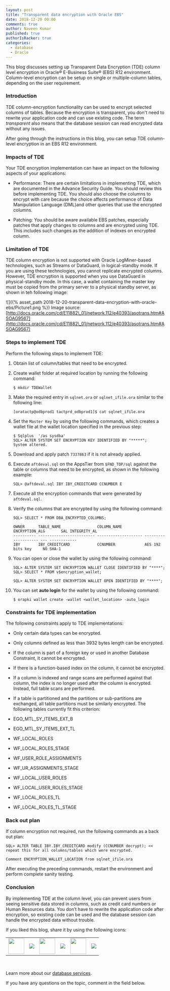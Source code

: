 ```yaml
---
layout: post
title: "Transparent data encryption with Oracle EBS"
date: 2018-12-20 00:00
comments: true
author: Naveen Kumar
published: true
authorIsRacker: true
categories:
  - database
  - Oracle
---
```


This blog discusses setting up Transparent Data Encryption (TDE) column level
encryption in Oracle&reg; E-Business Suite&reg; (EBS) R12 environment. Column-level
encryption can be setup on single or multiple-column tables, depending on the
user requirement.

<!-- more -->

### Introduction

TDE column-encryption functionality can be used to encrypt selected columns of
tables. Because the encryption is transparent, you don't need to rewrite your
application code and can use existing code. The term *transparent* also means
that the database session can read encrypted data without any issues.

After going through the instructions in this blog, you can setup TDE column-level
encryption in an EBS R12 environment.

### Impacts of TDE

Your TDE encryption implementation can have an impact on the following aspects
of your applications:

-	Performance: There are certain limitations in implementing TDE, which are
documented in the Advance Security Guide. You should review this before
implementing TDE.  You should also choose the columns to encrypt with care
because the choice affects performance of Data Manipulation Language (DML)and
other queries that use the encrypted columns.

-	Patching: You should be aware available EBS patches, especially patches that
apply changes to columns and are encrypted using TDE. This includes such changes
as the addition of indexes on encrypted column.

### Limitation of TDE

TDE column encryption is not supported with Oracle LogMiner-based technologies,
such as Streams or DataGuard, in logical-standby mode. If you are using these
technologies, you cannot replicate encrypted columns. However, TDE encryption
is supported when you use DataGuard in physical-standby mode. In this case, a
wallet containing the master key must be copied from the primary server to a
physical standby server, as shown in teh following image:

![]({% asset_path 2018-12-20-transparent-data-encryption-with-oracle-ebs/Picture1.png %})
Image source: [http://docs.oracle.com/cd/E11882\_01/network.112/e40393/asotrans.htm#ASOAG9567](http://docs.oracle.com/cd/E11882\_01/network.112/e40393/asotrans.htm#ASOAG9567)


### Steps to implement TDE

Perform the following steps to implement TDE:

1.	Obtain list of column/tables that need to be encrypted.

2.	Create wallet folder at required location by running the following command:

        $ mkdir TDEWallet

3.	Make the required entry in `sqlnet.ora` or `sqlnet_ifile.ora` similar to the
   following line:

        [oratactp@odbprod1 tactprd_odbprod1]$ cat sqlnet_ifile.ora

4.	Set the `Master Key` by using the following commands, which creates a wallet
   file at the wallet location specified in the previous step:

        $ Sqlplus  '/as sysdba'
        SQL> ALTER SYSTEM SET ENCRYPTION KEY IDENTIFIED BY "*****";
        System altered.

5.	Download and apply patch `7337863` if it is not already applied.

6.	Execute `aftdeval.sql` on the AppsTier from `$FND_TOP/sql` against the table
   or columns that need to be encrypted, as shown in the following example:

        SQL> @aftdeval.sql IBY IBY_CREDITCARD CCNUMBER E

7.	Execute all the encryption commands that were generated by `aftdeval.sql`.

8.	Verify the columns that are encrypted by using the following command:

        SQL> SELECT * FROM DBA_ENCRYPTED_COLUMNS;

        OWNER      TABLE_NAME                COLUMN_NAME          ENCRYPTION_ALG       SAL INTEGRITY_AL
        ---------- ------------------------- -------------------- -------------------- --- ------------
        IBY        IBY_CREDITCARD            CCNUMBER             AES 192 bits key     NO SHA-1

9.	You can open or close the wallet by using the following command:

        SQL> ALTER SYSTEM SET ENCRYPTION WALLET CLOSE IDENTIFIED BY "****";
        SQL> SELECT * FROM v$encryption_wallet;

        SQL> ALTER SYSTEM SET ENCRYPTION WALLET OPEN IDENTIFIED BY "****";

10.	You can set **auto login** for the  wallet by using the following command:

        $ orapki wallet create -wallet <wallet_location> -auto_login

### Constraints for TDE implementation

The following constraints apply to TDE implementations:

-	Only certain data types can be encrypted.

-	Only columns defined as less than 3932 bytes length can be encrypted.

-	If the column is part of a foreign key or used in another Database Constraint,
   it cannot be encrypted.

-	If there is a function-based index on the column, it cannot be encrypted.

-	If a column is indexed and range scans are performed against that column,
   the index is no longer used after the column is encrypted. Instead, full table
   scans are performed.

-	If a table is partitioned and the partitions or sub-partitions are exchanged,
   all table partitions must be similarly encrypted. The following tables
   currently fit this criterion:
   -	EGO_MTL_SY_ITEMS_EXT_B
   -	EGO_MTL_SY_ITEMS_EXT_TL
   -	WF_LOCAL_ROLES
   -	WF_LOCAL_ROLES_STAGE
   -	WF_USER_ROLE_ASSIGNMENTS
   -	WF_UR_ASSIGNMENTS_STAGE
   -	WF_LOCAL_USER_ROLES
   -	WF_LOCAL_USER_ROLES_STAGE
   -	WF_LOCAL_ROLES_TL
   -	WF_LOCAL_ROLES_TL_STAGE

### Back out plan

If column encryption not required, run the following commands as a back out plan:

    SQL> ALTER TABLE IBY.IBY_CREDITCARD modify (CCNUMBER decrypt); << repeat this for all columns/tables which were encrypted.

    Comment ENCRYPTION_WALLET_LOCATION from sqlnet_ifile.ora

After executing the preceding commands, restart  the environment and perform
complete sanity testing.

### Conclusion

By implementing TDE at the column level, you can prevent users from seeing
sensitive data stored in columns, such as credit card numbers or Human Resources
data. You don’t have to rewrite the application code after encryption, so
existing code can be used and the database session can handle the encrypted data
without trouble.


<table>
  <tr>If you liked this blog, share it by using the following icons:</tr>
  <tr>
   <td>
       <img src="{% asset_path line-tile.png %}" width=50 >
    </td>
    <td>
      <a href="https://twitter.com/home?status=https%3A//developer.rackspace.com/blog/transparent-data-encryption-with-oracle-ebs/">
        <img src="{% asset_path shareT.png %}">
      </a>
    </td>
    <td>
       <img src="{% asset_path line-tile.png %}" width=50 >
    </td>
    <td>
      <a href="https://www.facebook.com/sharer/sharer.php?u=https%3A//developer.rackspace.com/blog/transparent-data-encryption-with-oracle-ebs/">
        <img src="{% asset_path shareFB.png %}">
      </a>
    </td>
    <td>
       <img src="{% asset_path line-tile.png %}" width=50 >
    </td>
    <td>
      <a href="https://www.linkedin.com/shareArticle?mini=true&url=https%3A//developer.rackspace.com/blog/transparent-data-encryption-with-oracle-ebs&summary=&source=">
        <img src="{% asset_path shareL.png %}">
      </a>
    </td>
  </tr>
</table>

</br>

Learn more about our [database services](https://www.rackspace.com/dba-services).

If you have any questions on the topic, comment in the field below.
